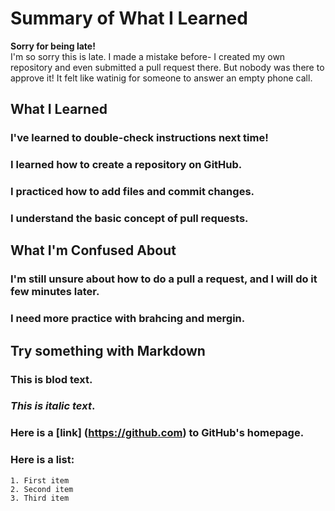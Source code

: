 #  Summary of What I Learned

**Sorry for being late!**  
  I'm so sorry this is late. I made a mistake before-
  I created my own repository and even submitted a pull request there.
  But nobody was there to approve it!
  It felt like watinig for someone to answer an empty phone call.

## What I Learned
### I've learned to double-check instructions next time!
### I learned how to create a repository on GitHub.
### I practiced how to add files and commit changes.
### I understand the basic concept of pull requests.

## What I'm Confused About
### I'm still unsure about how to do a pull a request, and I will do it few minutes later.
### I need more practice with brahcing and mergin.

## Try something with Markdown
### **This is blod text**.
### *This is italic text*.
### Here is a [link] (https://github.com) to GitHub's homepage.
### Here is a list:
    1. First item
    2. Second item
    3. Third item
